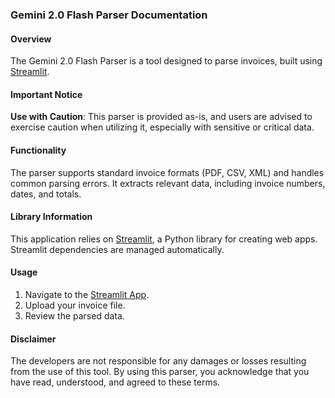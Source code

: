 ### Gemini 2.0 Flash Parser Documentation
#### Overview
The Gemini 2.0 Flash Parser is a tool designed to parse invoices, built using [Streamlit](https://streamlit.io/).

#### Important Notice
**Use with Caution**: This parser is provided as-is, and users are advised to exercise caution when utilizing it, especially with sensitive or critical data.

#### Functionality
The parser supports standard invoice formats (PDF, CSV, XML) and handles common parsing errors. It extracts relevant data, including invoice numbers, dates, and totals.

#### Library Information
This application relies on [Streamlit](https://streamlit.io/), a Python library for creating web apps. Streamlit dependencies are managed automatically.

#### Usage
1. Navigate to the [Streamlit App](https://gemi-parser.streamlit.app/).
2. Upload your invoice file.
3. Review the parsed data.

#### Disclaimer
The developers are not responsible for any damages or losses resulting from the use of this tool. By using this parser, you acknowledge that you have read, understood, and agreed to these terms.